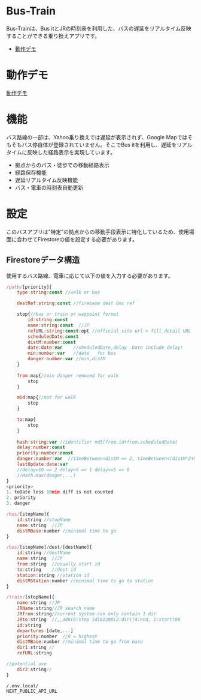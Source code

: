 # Bus-Train
Bus-Trainは、Bus itとJRの時刻表を利用した、バスの遅延をリアルタイム反映することができる乗り換えアプリです。

- [動作デモ](#動作デモ)

# 動作デモ
[動作デモ](https://bushub-d4562.web.app/)
# 機能
バス路線の一部は、Yahoo乗り換えでは遅延が表示されず、Google Mapではそもそもバス停自体が登録されていません。そこでBus itを利用し、遅延をリアルタイムに反映した経路表示を実現しています。
- 拠点からのバス・徒歩での移動経路表示
- 経路保存機能
- 遅延リアルタイム反映機能
- バス・電車の時刻表自動更新
# 設定
このバスアプリは"特定"の拠点からの移動手段表示に特化しているため、使用場面に合わせてFirestoreの値を設定する必要があります。
## Firestoreデータ構造
使用するバス路線、電車に応じて以下の値を入力する必要があります。
```javascript
/path/[priority]{
	type:string:const //walk or bus

	destRef:string:const //firebase dest doc ref

	stop{//bus or train or waypoint format
		id:string:const
		name:string:const  //JP
		refURL:string:const:opt //official site url > fill detail URL
		scheduledDate:const 
		distM:number:const
		date:date:var    //sheduledDate,delay  Date include delay!
		min:number:var   //date   for bus
		danger:number:var //min,distM
	}
	
	from:map{//min danger removed for walk
		stop
	}

	mid:map{//not for walk
		stop
	}

	to:map{
		stop
	}
	
	hash:string:var //identifier md5(from.id+from.scheduledDate)
	delay:number:const
	priority:number:const
	danger:number:var  //timeBetween<distM => 2, timeBetween<(distM*2+5) => 1//+5 for bus, timeBetween>=distM*2 => 0
	lastUpdate:date:var
	//delay>10 => 2 delay>5 => 1 delay<=5 => 0
	//Math.max(danger,...)
}
<priority>
1. toDate less 10min diff is not counted
2. priority
3. danger
```
```javascript
/bus/[stopName]{
	id:string //stopName
	name:string  //JP
	distMBase:number //minimal time to go
}
```
```javascript
/bus/[stopName]/dest/[destName]{
	id:string //destName
	name:string  //JP
	from:string  //usually start id
	to:string    //dest id
	station:string //station id
	distMStation:number //minimal time to go to station
}
```
```javascript
/train/[stopName]{
	name:string //JP
	JRName:string//JR search name
	JRfrom:string//current system can only contain 1 dir
	JRto:string  //,,388(6:stop id)02200(2:dir)(4:end, 1:start)00
	id:string
	departures:[date,...]
	priority:number  //0 = highest
	distMBase:number //minimal time to go from base
	dir1:string //
	refURL:string 

//potential use
	dir2:string//
}
```
```
/.env.local/
NEXT_PUBLIC_API_URL
```